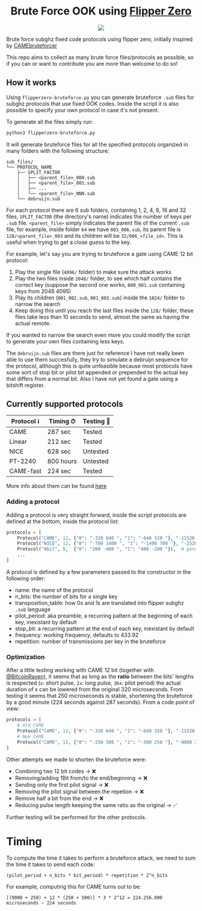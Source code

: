 <h1 align="center">
  Brute Force OOK using <a href="https://flipperzero.one">Flipper Zero</a>
</h1>

<p align="center">
  <img src="https://user-images.githubusercontent.com/29007647/182851959-afaa1367-9f4d-46c8-92af-aa5ff70fca64.png" />
</p>

Brute force subghz fixed code protocols using flipper zero, initially inspired by [CAMEbruteforcer](https://github.com/BitcoinRaven/CAMEbruteforcer)

This repo aims to collect as many brute force files/protocols as possible, so if you can or want to contribute you are more than welcome to do so!

## How it works

Using `flipperzero-bruteforce.py` you can generate bruteforce `.sub` files for subghz protocols that use fixed OOK codes. Inside the script it is also possible to specify your own protocol in case it's not present.

To generate all the files simply run:

```bash
python3 flipperzero-bruteforce.py
```

It will generate bruteforce files for all the specified protocols organized in many folders with the following structure:

```
sub_files/
└── PROTOCOL_NAME
    ├── SPLIT_FACTOR
    │   ├── <parent_file>_000.sub
    │   ├── <parent_file>_001.sub
    │   ├── ...
    │   └── <parent_file>_NNN.sub
    └── debruijn.sub
```

For each protocol there are 6 sub folders, containing 1, 2, 4, 8, 16 and 32 files, `SPLIT_FACTOR` (the directory's name) indicates the number of keys per `.sub` file. `<parent_file>` simply indicates the parent file of the current `.sub` file, for example, inside folder `64` we have `003_006.sub`, its parent file is `128/<parent_file>_003` and its children will be `32/006_<file_id>`. This is useful when trying to get a close guess to the key.

For example, let's say you are trying to bruteforce a gate using CAME 12 bit protocol:

1. Play the single file (`4096/` folder) to make sure the attack works
2. Play the two files inside `2048/` folder, to see which half contains the correct key (suppose the second one works, `000_001.sub` containing keys from 2048 4095)
3. Play its children (`001_002.sub`, `001_003.sub`) inside the `1024/` folder to narrow the search
4. Keep doing this until you reach the last files inside the `128/` folder, these files take less than 10 seconds to send, almost the same as having the actual remote.

If you wanted to narrow the search even more you could modify the script to generate your own files containing less keys.

The `debruijn.sub` files are there just for reference I have not really been able to use them succesfully, they try to simulate a debruijn sequence for the protocol, although this is quite unfeasible because most protocols have some sort of stop bit or pilot bit appended or prepended to the actual key that differs from a normal bit. Also I have not yet found a gate using a bitshift register.

## Currently supported protocols

| Protocol ℹ️  | Timing ⏱  | Testing 🧪    |
|-------------|-----------|---------------|
| CAME        | 287 sec   | Tested        |
| Linear      | 212 sec   | Tested        |
| NICE        | 628 sec   | Untested      |
| PT-2240     | 800 hours | Untested      |
| CAME-fast   | 224 sec   | Tested        |

More info about them can be found [here](https://phreakerclub.com/447)

### Adding a protocol

Adding a protocol is very straight forward, inside the script protocols are defined at the bottom, inside the protocol list:

```python
protocols = [
    Protocol("CAME", 12, {"0": "-320 640 ", "1": "-640 320 "}, "-11520 320 "),
    Protocol("NICE", 12, {"0": "-700 1400 ", "1": "-1400 700 "}, "-25200 700 "),
    Protocol("8bit", 8,  {"0": "200 -400 ", "1": "400 -200 "}),  # generic 8 bit protocol
    ...
]
```

A protocol is defined by a few parameters passed to the constructor in the following order:

- name: the name of the protocol
- n_bits: the number of bits for a single key
- transposition_table: how 0s and 1s are translated into flipper subghz `.sub` language
- pilot_period: aka preamble, a recurring pattern at the beginning of each key, inexistant by default
- stop_bit: a recurring pattern at the end of each key, inexistant by default
- frequency: working frequency, defaults to 433.92
- repetition: number of transmissions per key in the bruteforce

### Optimization

After a little testing working with CAME 12 bit (together with [@BitcoinRaven](https://github.com/BitcoinRaven)), it seems that as long as the **ratio** between the bits' lengths is respected (`x`: short pulse, `2x`: long pulse, `36x`: pilot period) the actual duration of x can be lowered from the original 320 microseconds. From testing it seems that 250 microseconds is stable, shortening the bruteforce by a good minute (224 seconds against 287 seconds). From a code point of view:

```python
protocols = [
    # Old CAME
    Protocol("CAME", 12, {"0": "-320 640 ", "1": "-640 320 "}, "-11520 320 "),
    # New CAME
    Protocol("CAME", 12, {"0": "-250 500 ", "1": "-500 250 "}, "-9000 250 "),
]
```

Other attempts we made to shorten the bruteforce were:

- Combining two 12 bit codes &rarr; ❌
- Removing/adding 1Bit from/to the end/beginning &rarr; ❌
- Sending only the first pilot signal &rarr; ❌
- Removing the pilot signal between the repetion &rarr; ❌
- Remove half a bit from the end &rarr; ❌
- Reducing pulse length keeping the same ratio as the original &rarr; ✅

Further testing will be performed for the other protocols.

# Timing

To compute the time it takes to perform a bruteforce attack, we need to sum the time it takes to send each code:

```
(pilot_period + n_bits * bit_period) * repetition * 2^n_bits
```

For example, computing this for CAME turns out to be:

```
[(9000 + 250) + 12 * (250 + 500)] * 3 * 2^12 = 224.256.000 microseconds ~ 224 seconds
```
